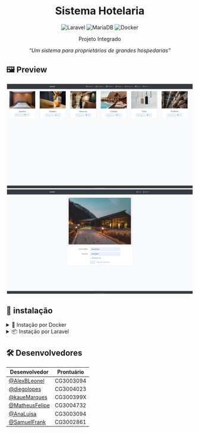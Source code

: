 <div align="center"  id="header">
    <h1 align="center"> Sistema Hotelaria</h1>

<div id="badges">

![Laravel](https://img.shields.io/badge/laravel-%23FF2D20.svg?style=for-the-badge&logo=laravel&logoColor=white)
![MariaDB](https://img.shields.io/badge/MariaDB-003545?style=for-the-badge&logo=mariadb&logoColor=white)
![Docker](https://img.shields.io/badge/docker-%230db7ed.svg?style=for-the-badge&logo=docker&logoColor=white)

</div>

<p align="center">Projeto Integrado</p>
<p align="center">
  <i>“Um sistema para proprietários de grandes hospedarias”</i>
</p>

</div>

</div>

## 🖼️ Preview

<div align="center">


<img width="500px" alt="dashboard" src="./assetsDoc/dashboard.png"/>

<img width="500px" alt="login" src="./assetsDoc/login.png"/>

</div>


## 🧰 instalação

<details>
  <summary>🐋 Instação por Docker</summary>
   
  
  
</details>

<details>
  <summary>📦 Instação por Laravel</summary>
   
  
  
</details>

## 🛠️ Desenvolvedores

| Desenvolvedor                                   | Prontuário   |
| ----------------------------------------------- | ----------   |
| [@AlexBLeonel](https://github.com/AlexBLeonel)  | CG3003094    |
| [@diegolopes](https://github.com/diegolopes)    | CG3004023    |
| [@kaueMarques](https://github.com/kaueMarques)  | CG300399X    |
| [@MatheusFelipe](https://github.com/SlackxRA1D) | CG3004732    |
| [@AnaLuisa](https://github.com/)                | CG3003094    |
| [@SamuelFrank](https://github.com/)             | CG3002861    |
